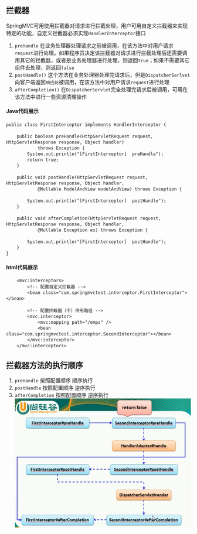 ## 拦截器
SpringMVC可用使用拦截器对请求进行拦截处理，用户可用自定义拦截器来实现特定的功能，自定义拦截器必须实现`HandlerInterceptor`接口
1. `preHandle` 在业务处理器处理请求之前被调用，在该方法中对用户请求`request`进行处理。如果程序员决定该拦截器对请求进行拦截处理后还需要调用其它的拦截器，或者是业务处理器进行处理，则返回`true`；如果不需要其它组件去处理，则返回`false`
2. `postHandle()` 这个方法在业务处理器处理完请求后，但是`DispatcherSerlvet`向客户端返回`响应前`被调用，在该方法中对用户请求`request`进行处理
3. `afterCompletion()` 在`DispatcherServlet`完全处理完请求后被调用，可用在该方法中进行一些资源清理操作

#### Java代码展示
```
public class FirstInterceptor implements HandlerInterceptor {

    public boolean preHandle(HttpServletRequest request, HttpServletResponse response, Object handler)
            throws Exception {
        System.out.println("[FirstInterceptor]  preHandle");
        return true;
    }

    public void postHandle(HttpServletRequest request, HttpServletResponse response, Object handler,
            @Nullable ModelAndView modelAndView) throws Exception {

        System.out.println("[FirstInterceptor]  postHandle");
    }

    public void afterCompletion(HttpServletRequest request, HttpServletResponse response, Object handler,
            @Nullable Exception ex) throws Exception {

        System.out.println("[FirstInterceptor]  postHandle");
    }
}
```

#### html代码展示
```
    <mvc:interceptors>
        <!-- 配置自定义拦截器 -->
        <bean class="com.springmvctest.interceptor.FirstInterceptor"></bean>

        <!-- 配置拦截器（不）作用路径 -->
        <mvc:interceptor>
            <mvc:mapping path="/emps" />
            <bean class="com.springmvctest.interceptor.SecondInterceptor"></bean>
        </mvc:interceptor>
    </mvc:interceptors>
```

## 拦截器方法的执行顺序
1. `preHandle` 按照配置顺序 顺序执行
2. `postHandle` 按照配置顺序 逆序执行
3. `afterCompletion` 按照配置顺序 逆序执行<br>
![](../../pic/java/3.3_interceptor.png)
